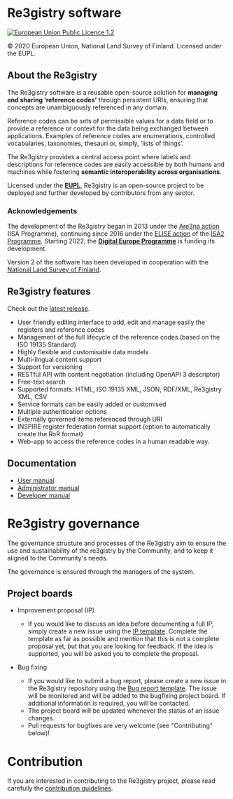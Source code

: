 # Re3gistry software

[![European Union Public Licence 1.2](https://img.shields.io/badge/license-EUPL%201.2-blue.svg)](https://joinup.ec.europa.eu/software/page/eupl)

&copy; 2020 European Union, National Land Survey of Finland. Licensed under the EUPL.

## About the Re3gistry

The Re3gistry software is a reusable open-source solution for **managing and sharing ‘reference codes’** through persistent URIs, ensuring that concepts are unambiguously referenced in any domain.

Reference codes can be sets of permissible values for a data field or to provide a reference or context for the data being exchanged between applications. Examples of reference codes are enumerations, controlled vocabularies, taxonomies, thesauri or, simply, ‘lists of things’.

The Re3gistry provides a central access point where labels and descriptions for reference codes are easily accessible by both humans and machines while fostering **semantic interoperability across organisations**.

Licensed under the **[EUPL](http://ec.europa.eu/idabc/eupl.html)**, Re3gistry is an open-source project to be deployed and further developed by contributors from any sector.

### Acknowledgements

The development of the Re3gistry began in 2013 under the [Are3na action](https://joinup.ec.europa.eu/collection/are3na/about) (ISA Programme), continuing since 2016 under the [ELISE action](https://joinup.ec.europa.eu/collection/elise-european-location-interoperability-solutions-e-government/about) of the [ISA2 Programme](https://ec.europa.eu/isa2/isa2_en/). Starting 2022, the **[Digital Europe Programme](https://digital-strategy.ec.europa.eu/en/activities/digital-programme)** is funding its development.

Version 2 of the software has been developed in cooperation with the [National Land Survey of Finland](https://www.maanmittauslaitos.fi/en).

## Re3gistry features

Check out the [latest release](https://github.com/ec-jrc/re3gistry/releases).

* User friendly editing interface to add, edit and manage easily the registers and reference codes
* Management of the full lifecycle of the reference codes (based on the ISO 19135 Standard)
* Highly flexible and customisable data models
* Multi-lingual content support
* Support for versioning
* RESTful API with content negotiation (including OpenAPI 3 descriptor)
* Free-text search
* Supported formats: HTML, ISO 19135 XML, JSON, RDF/XML, Re3gistry XML, CSV
* Service formats can be easily added or customised
* Multiple authentication options
* Externally governed items referenced through URI 
* INSPIRE register federation format support (option to automatically create the RoR format)
* Web-app to access the reference codes in a human readable way.

## Documentation

* [User manual](documentation/user-manual.md)
* [Administrator manual](documentation/administrator-manual.md)
* [Developer manual](documentation/developer-manual.md)

# Re3gistry governance

The governance structure and processes of the Re3gistry aim to ensure the use and sustainability of the re3gistry by the Community, and to keep it aligned to the Community's needs.

The governance is ensured through the managers of the system.

## Project boards

* Improvement proposal (IP)
    * If you would like to discuss an idea before documenting a full IP, simply create a new issue using the [IP template](https://github.com/ec-jrc/re3gistry/issues/new?assignees=&labels=&template=re3gistry-improvement-proposal.md). Complete the template as far as possible and mention that this is not a complete proposal yet, but that you are looking for feedback. If the idea is supported, you will be asked you to complete the proposal.
   
* Bug fixing
    * If you would like to submit a bug report, please create a new issue in the Re3gistry repository using the [Bug report template](https://github.com/ec-jrc/re3gistry/issues/new?assignees=&labels=&template=re3gistry-problem.md). The issue will be monitored and will be added to the bugfixing project board. If additional information is required, you will be contacted.
    * The project board will be updated whenever the status of an issue changes.
    * Pull requests for bugfixes are very welcome (see "Contributing" below)!

# Contribution

If you are interested in contributing to the Re3gistry project, please read carefully the [contribution guidelines](contribution.md).
